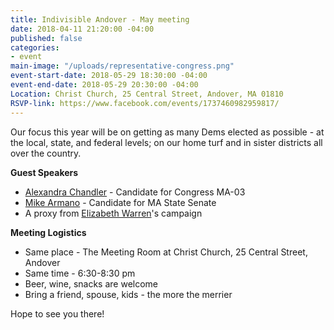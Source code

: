 ```yaml
---
title: Indivisible Andover - May meeting
date: 2018-04-11 21:20:00 -04:00
published: false
categories:
- event
main-image: "/uploads/representative-congress.png"
event-start-date: 2018-05-29 18:30:00 -04:00
event-end-date: 2018-05-29 20:30:00 -04:00
Location: Christ Church, 25 Central Street, Andover, MA 01810
RSVP-link: https://www.facebook.com/events/1737460982959817/
---
```


Our focus this year will be on getting as many Dems elected as possible - at the local, state, and federal levels; on our home turf and in sister districts all over the country. 

**Guest Speakers**
* [Alexandra Chandler](https://www.alexandrachandler.com/) - Candidate for Congress MA-03 
* [Mike Armano](https://armanoforsenate.com/) - Candidate for MA State Senate
* A proxy from [Elizabeth Warren](https://elizabethwarren.com/)'s campaign

**Meeting Logistics**
* Same place - The Meeting Room at Christ Church, 25 Central Street, Andover
* Same time - 6:30-8:30 pm
* Beer, wine, snacks are welcome 
* Bring a friend, spouse, kids - the more the merrier

Hope to see you there!